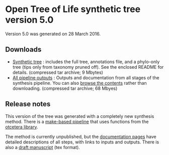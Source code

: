 # Open Tree of Life synthetic tree version 5.0

Version 5.0 was generated on 28 March 2016.

## Downloads

* [Synthetic tree](https://files.opentreeoflife.org/synthesis/opentree5.0/opentree5.0_tree.tgz) : includes the full tree, annotations file, and a phylo-only tree (tips only from taxonomy pruned off). See the enclosed README for details. (compressed tar archive; 9 Mbytes)
* [All pipeline outputs](https://files.opentreeoflife.org/synthesis/opentree5.0/opentree5.0_output.tgz) : Outputs and documentation from all stages of the synthesis pipeline. You can also [browse the contents](https://files.opentreeoflife.org/synthesis/opentree5.0/output/index.html) rather than downloading. (compressed tar archive; 68 Mbyes)

## Release notes

This version of the tree was generated with a completely new synthesis method. There is a [make-based pipeline](https://github.com/OpenTreeOfLife/propinquity) that uses functions from the [otcetera library](https://github.com/OpenTreeOfLife/otcetera).

The method is currently unpublished, but the [documentation pages](https://files.opentreeoflife.org/synthesis/opentree5.0/output/index.html) have detailed descriptions of all steps, with links to inputs and outputs. There is also a [draft manuscript](https://github.com/OpenTreeOfLife/otcetera/blob/master/doc/summarizing-taxonomy-plus-trees.tex) (tex format).
